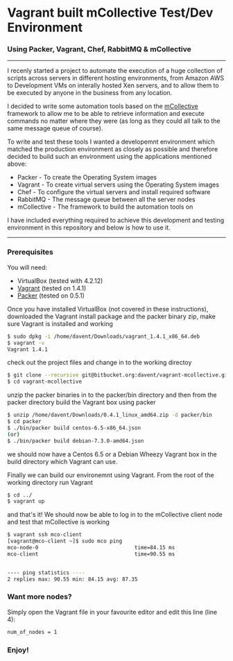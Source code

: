 Vagrant built mCollective Test/Dev Environment
==============================================
### Using Packer, Vagrant, Chef, RabbitMQ & mCollective
---

I recenly started a project to automate the execution of a huge collection of scripts across servers in different hosting environments, from Amazon AWS to Development VMs on interally hosted Xen servers, and to allow them to be executed by anyone in the business from any location.

I decided to write some automation tools based on the [mCollective](http://puppetlabs.com/mcollective) framework to allow me to be able to retrieve information and execute commands no matter where they were (as long as they could all talk to the same message queue of course).

To write and test these tools I wanted a developemnt environment which matched the production environment as closely as possible and therefore decided to build such an environment using the applications mentioned above:

* Packer - To create the Operating System images
* Vagrant - To create virtual servers using the Operating System images
* Chef - To configure the virtual servers and install required software
* RabbitMQ - The message queue between all the server nodes
* mCollective - The framework to build the automation tools on

I have included everything required to achieve this development and testing environment in this repository and below is how to use it.

---

### Prerequisites

You will need:

* VirtualBox (tested with 4.2.12)
* [Vagrant](http://www.vagrantup.com/downloads.html) (tested on 1.4.1)
* [Packer](http://www.packer.io/downloads.html) (tested on 0.5.1)

Once you have installed VirtualBox (not covered in these instructions), downloaded the Vagrant install package and the packer binary zip, make sure Vagrant is installed and working
```bash
$ sudo dpkg -i /home/davent/Downloads/vagrant_1.4.1_x86_64.deb
$ vagrant -v
Vagrant 1.4.1
```
check out the project files and change in to the working directoy
```bash
$ git clone --recursive git@bitbucket.org:davent/vagrant-mcollective.git
$ cd vagrant-mcollective
```
unzip the packer binaries in to the packer/bin directory and then from the packer directory build the Vagrant box using packer
```bash
$ unzip /home/davent/Downloads/0.4.1_linux_amd64.zip -d packer/bin
$ cd packer
$ ./bin/packer build centos-6.5-x86_64.json
(or)
$ ./bin/packer build debian-7.3.0-amd64.json
```
we should now have a Centos 6.5 or a Debian Wheezy Vagrant box in the build directory which Vagrant can use.

Finally we can build our environemnt using Vagrant. From the root of the working directory run Vagrant
```bash
$ cd ../
$ vagrant up
```
and that's it! We should now be able to log in to the mCollective client node and test that mCollective is working
```bash
$ vagrant ssh mco-client
[vagrant@mco-client ~]$ sudo mco ping
mco-node-0                               time=84.15 ms
mco-client                               time=90.55 ms


---- ping statistics ----
2 replies max: 90.55 min: 84.15 avg: 87.35
```

### Want more nodes?

Simply open the Vagrant file in your favourite editor and edit this line (line 4):
```bash
num_of_nodes = 1
```

### Enjoy!









